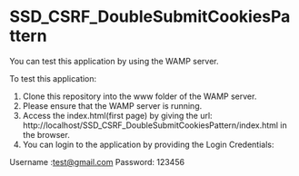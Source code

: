 # SSD_CSRF_DoubleSubmitCookiesPattern

You can test this application by using the WAMP server.

To test this application:
1. Clone this repository into the www folder of the WAMP server.
2. Please ensure that the WAMP server is running.
3. Access the index.html(first page) by giving the url: http://localhost/SSD_CSRF_DoubleSubmitCookiesPattern/index.html in the browser.
4. You can login to the application by providing the Login Credentials:

Username :test@gmail.com
Password: 123456

